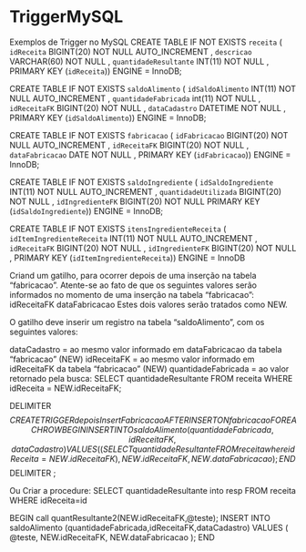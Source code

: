# TriggerMySQL
Exemplos de Trigger no MySQL
CREATE  TABLE IF NOT EXISTS `receita` (
  `idReceita` BIGINT(20) NOT NULL AUTO_INCREMENT ,
  `descricao` VARCHAR(60) NOT NULL ,
  `quantidadeResultante` INT(11) NOT NULL ,
  PRIMARY KEY (`idReceita`))
ENGINE = InnoDB;

CREATE  TABLE IF NOT EXISTS `saldoAlimento` (
  `idSaldoAlimento` INT(11) NOT NULL AUTO_INCREMENT ,
  `quantidadeFabricada` int(11) NOT NULL ,
  `idReceitaFK` BIGINT(20) NOT NULL ,
  `dataCadastro` DATETIME NOT NULL ,
  PRIMARY KEY (`idSaldoAlimento`))
ENGINE = InnoDB;

CREATE  TABLE IF NOT EXISTS `fabricacao` (
  `idFabricacao` BIGINT(20) NOT NULL AUTO_INCREMENT ,
  `idReceitaFK` BIGINT(20) NOT NULL ,
  `dataFabricacao` DATE NOT NULL ,
  PRIMARY KEY (`idFabricacao`))
ENGINE = InnoDB;


CREATE  TABLE IF NOT EXISTS `saldoIngrediente` (
  `idSaldoIngrediente` INT(11) NOT NULL AUTO_INCREMENT ,
  `quantidadeUtilizada` BIGINT(20) NOT NULL ,
  `idIngredienteFK` BIGINT(20) NOT NULL 
  PRIMARY KEY (`idSaldoIngrediente`))
ENGINE = InnoDB;

CREATE  TABLE IF NOT EXISTS `itensIngredienteReceita` (
  `idItemIngredienteReceita` INT(11) NOT NULL AUTO_INCREMENT ,
  `idReceitaFK` BIGINT(20) NOT NULL ,
  `idIngredienteFK` BIGINT(20) NOT NULL ,
  PRIMARY KEY (`idItemIngredienteReceita`))
ENGINE = InnoDB

Criand um gatilho, para ocorrer depois de uma inserção na tabela “fabricacao”. 
Atente-se ao fato de que os seguintes valores serão informados no momento de uma inserção na tabela “fabricacao”:
idReceitaFK
dataFabricacao
Estes dois valores serão tratados como NEW.

O gatilho deve inserir um registro na tabela “saldoAlimento”, com os seguintes valores:

dataCadastro = ao mesmo valor informado em dataFabricacao da tabela “fabricacao” (NEW) 
idReceitaFK = ao mesmo valor informado em idReceitaFK da tabela “fabricacao” (NEW)
quantidadeFabricada =  ao valor retornado pela busca:
SELECT quantidadeResultante FROM receita WHERE idReceita = NEW.idReceitaFK;

DELIMITER $$ 
CREATE TRIGGER depoisInsertFabricacao
AFTER INSERT ON fabricacao 
FOR EACH ROW BEGIN 
INSERT INTO saldoAlimento (quantidadeFabricada,idReceitaFK,dataCadastro) 
VALUES (
(SELECT quantidadeResultante FROM receita where idReceita=NEW.idReceitaFK),
NEW.idReceitaFK,
NEW.dataFabricacao
); 
END$$ 
DELIMITER ;

Ou
Criar a procedure:
SELECT quantidadeResultante into resp FROM receita WHERE idReceita=id

BEGIN 
call quantResultante2(NEW.idReceitaFK,@teste);
INSERT INTO saldoAlimento (quantidadeFabricada,idReceitaFK,dataCadastro) 
VALUES (
@teste,
NEW.idReceitaFK,
NEW.dataFabricacao
); 
END

